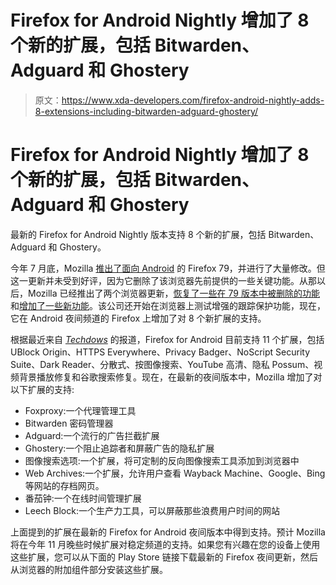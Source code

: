 # Firefox for Android Nightly 增加了 8 个新的扩展，包括 Bitwarden、Adguard 和 Ghostery

> 原文：<https://www.xda-developers.com/firefox-android-nightly-adds-8-extensions-including-bitwarden-adguard-ghostery/>

# Firefox for Android Nightly 增加了 8 个新的扩展，包括 Bitwarden、Adguard 和 Ghostery

最新的 Firefox for Android Nightly 版本支持 8 个新的扩展，包括 Bitwarden、Adguard 和 Ghostery。

今年 7 月底，Mozilla [推出了面向 Android](https://www.xda-developers.com/mozilla-firefox-79-for-android-preview-nightly-update-without-extensions-add-ons/) 的 Firefox 79，并进行了大量修改。但这一更新并未受到好评，因为它删除了该浏览器先前提供的一些关键功能。从那以后，Mozilla 已经推出了两个浏览器更新，[恢复了一些在 79 版本中被删除的功能](https://www.xda-developers.com/mozilla-rolls-out-firefox-80-android-bringing-back-back-button/)和[增加了一些新功能](https://www.xda-developers.com/mozilla-rolls-out-firefox-81-on-android-with-a-downloads-page-auto-tab-closing-and-more/)。该公司还开始在浏览器上测试增强的跟踪保护功能，现在，它在 Android 夜间频道的 Firefox 上增加了对 8 个新扩展的支持。

根据最近来自 [*Techdows*](https://techdows.com/2020/09/firefox-android-new-recommended-extensions-september.html) 的报道，Firefox for Android 目前支持 11 个扩展，包括 UBlock Origin、HTTPS Everywhere、Privacy Badger、NoScript Security Suite、Dark Reader、分散式、按图像搜索、YouTube 高清、隐私 Possum、视频背景播放修复和谷歌搜索修复。现在，在最新的夜间版本中，Mozilla 增加了对以下扩展的支持:

*   Foxproxy:一个代理管理工具
*   Bitwarden 密码管理器
*   Adguard:一个流行的广告拦截扩展
*   Ghostery:一个阻止追踪者和屏蔽广告的隐私扩展
*   图像搜索选项:一个扩展，将可定制的反向图像搜索工具添加到浏览器中
*   Web Archives:一个扩展，允许用户查看 Wayback Machine、Google、Bing 等网站的存档网页。
*   番茄钟:一个在线时间管理扩展
*   Leech Block:一个生产力工具，可以屏蔽那些浪费用户时间的网站

上面提到的扩展在最新的 Firefox for Android 夜间版本中得到支持。预计 Mozilla 将在今年 11 月晚些时候扩展对稳定频道的支持。如果您有兴趣在您的设备上使用这些扩展，您可以从下面的 Play Store 链接下载最新的 Firefox 夜间更新，然后从浏览器的附加组件部分安装这些扩展。